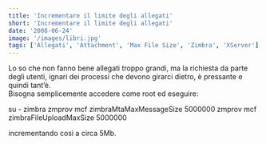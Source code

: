 ```yaml
---
title: 'Incrementare il limite degli allegati'
short: 'Incrementare il limite degli allegati'
date: '2008-06-24'
image: '/images/libri.jpg'
tags: ['Allegati', 'Attachment', 'Max File Size', 'Zimbra', 'XServer']
---
```



Lo so che non fanno bene allegati troppo grandi, ma la richiesta da parte degli utenti, ignari dei processi che devono girarci dietro, è pressante e quindi tant’è.  
 Bisogna semplicemente accedere come root ed eseguire:

su - zimbra zmprov mcf zimbraMtaMaxMessageSize 5000000 zmprov mcf zimbraFileUploadMaxSize 5000000

incrementando così a circa 5Mb.